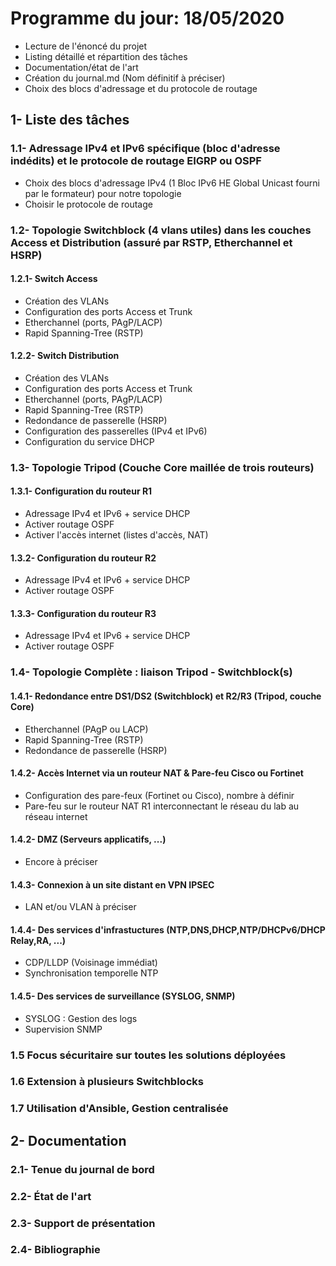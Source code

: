 # Programme du jour: 18/05/2020

* Lecture de l'énoncé du projet
* Listing détaillé et répartition des tâches
* Documentation/état de l'art
* Création du journal.md (Nom définitif à préciser)
* Choix des blocs d'adressage et du protocole de routage

## 1- Liste des tâches

### 1.1- Adressage IPv4 et IPv6 spécifique (bloc d'adresse indédits) et le protocole de routage EIGRP ou OSPF

* Choix des blocs d'adressage IPv4 (1 Bloc IPv6 HE Global Unicast fourni par le formateur) pour notre topologie		
* Choisir le protocole de routage	
											
### 1.2- Topologie Switchblock (4 vlans utiles) dans les couches Access et Distribution (assuré par RSTP, Etherchannel et HSRP)	

#### 1.2.1- Switch Access

* Création des VLANs				
* Configuration des ports Access et Trunk				
* Etherchannel (ports, PAgP/LACP)				
* Rapid Spanning-Tree (RSTP)				
													
#### 1.2.2- Switch Distribution

* Création des VLANs				
* Configuration des ports Access et Trunk				
* Etherchannel (ports, PAgP/LACP)				
* Rapid Spanning-Tree (RSTP)				
* Redondance de passerelle (HSRP)				
* Configuration des passerelles (IPv4 et IPv6)				
* Configuration du service DHCP										
								
### 1.3- Topologie Tripod (Couche Core maillée de trois routeurs)

#### 1.3.1- Configuration du routeur R1

* Adressage IPv4 et IPv6 + service DHCP				
* Activer routage OSPF				
* Activer l'accès internet (listes d'accès, NAT)

#### 1.3.2- Configuration du routeur R2

* Adressage IPv4 et IPv6 + service DHCP				
* Activer routage OSPF

#### 1.3.3- Configuration du routeur R3

* Adressage IPv4 et IPv6 + service DHCP				
* Activer routage OSPF	

### 1.4- Topologie Complète : liaison Tripod - Switchblock(s)

#### 1.4.1- Redondance entre DS1/DS2 (Switchblock) et R2/R3 (Tripod, couche Core)					
* Etherchannel (PAgP ou LACP)				
* Rapid Spanning-Tree (RSTP)				
* Redondance de passerelle (HSRP) 	

#### 1.4.2- Accès Internet via un routeur NAT & Pare-feu Cisco ou Fortinet
* Configuration des pare-feux (Fortinet ou Cisco), nombre à définir
* Pare-feu sur le routeur NAT R1 interconnectant le réseau du lab au réseau internet

#### 1.4.2- DMZ (Serveurs applicatifs, ...)
* Encore à préciser

#### 1.4.3- Connexion à un site distant en VPN IPSEC
* LAN et/ou VLAN à préciser

#### 1.4.4- Des services d'infrastuctures (NTP,DNS,DHCP,NTP/DHCPv6/DHCP Relay,RA, ...)							
* CDP/LLDP (Voisinage immédiat)					
* Synchronisation temporelle NTP						

#### 1.4.5- Des services de surveillance (SYSLOG, SNMP)
* SYSLOG : Gestion des logs
* Supervision SNMP

### 1.5 Focus sécuritaire sur toutes les solutions déployées

### 1.6 Extension à plusieurs Switchblocks

### 1.7 Utilisation d'Ansible, Gestion centralisée
							
## 2- Documentation

### 2.1- Tenue du journal de bord

### 2.2- État de l'art

### 2.3- Support de présentation

### 2.4- Bibliographie					


